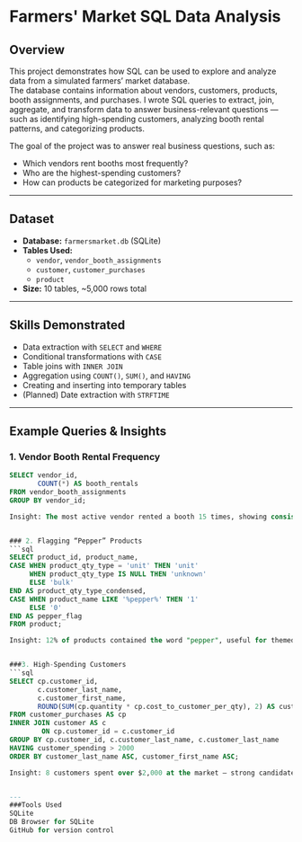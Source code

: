 # Farmers' Market SQL Data Analysis

## Overview
This project demonstrates how SQL can be used to explore and analyze data from a simulated farmers’ market database.  
The database contains information about vendors, customers, products, booth assignments, and purchases.
I wrote SQL queries to extract, join, aggregate, and transform data to answer business-relevant questions — such as identifying high-spending customers, analyzing booth rental patterns, and categorizing products.

The goal of the project was to answer real business questions, such as:
- Which vendors rent booths most frequently?
- Who are the highest-spending customers?
- How can products be categorized for marketing purposes?

---

## Dataset
- **Database:** `farmersmarket.db` (SQLite)
- **Tables Used:**
  - `vendor`, `vendor_booth_assignments`
  - `customer`, `customer_purchases`
  - `product`
- **Size:** 10 tables, ~5,000 rows total

---

## Skills Demonstrated
- Data extraction with `SELECT` and `WHERE`
- Conditional transformations with `CASE`
- Table joins with `INNER JOIN`
- Aggregation using `COUNT()`, `SUM()`, and `HAVING`
- Creating and inserting into temporary tables
- (Planned) Date extraction with `STRFTIME`

---

## Example Queries & Insights

### 1. Vendor Booth Rental Frequency
```sql
SELECT vendor_id,
       COUNT(*) AS booth_rentals
FROM vendor_booth_assignments
GROUP BY vendor_id;

Insight: The most active vendor rented a booth 15 times, showing consistent participation.


### 2. Flagging “Pepper” Products
```sql
SELECT product_id, product_name, 
CASE WHEN product_qty_type = 'unit' THEN 'unit'
     WHEN product_qty_type IS NULL THEN 'unknown'
     ELSE 'bulk'
END AS product_qty_type_condensed,
CASE WHEN product_name LIKE '%pepper%' THEN '1'
     ELSE '0'
END AS pepper_flag
FROM product;

Insight: 12% of products contained the word "pepper", useful for themed promotions.


###3. High-Spending Customers
```sql
SELECT cp.customer_id,
       c.customer_last_name,
       c.customer_first_name,
       ROUND(SUM(cp.quantity * cp.cost_to_customer_per_qty), 2) AS customer_spending
FROM customer_purchases AS cp
INNER JOIN customer AS c
        ON cp.customer_id = c.customer_id
GROUP BY cp.customer_id, c.customer_last_name, c.customer_last_name
HAVING customer_spending > 2000
ORDER BY customer_last_name ASC, customer_first_name ASC;

Insight: 8 customers spent over $2,000 at the market — strong candidates for a loyalty rewards program.


---
###Tools Used
SQLite
DB Browser for SQLite
GitHub for version control
